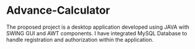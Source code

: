 # Advance-Calculator
The proposed project is a desktop application developed using JAVA with SWING GUI and AWT components. I have integrated MySQL Database to handle registration and authorization within the application.
